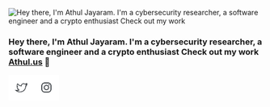 
![Hey there, I'm Athul Jayaram. I'm a cybersecurity researcher, a software engineer and a crypto enthusiast Check out my work](https://github.com/juniorhero/juniorhero/raw/master/athul.gif)

### Hey there, I'm Athul Jayaram. I'm a cybersecurity researcher, a software engineer and a crypto enthusiast Check out my work <a href="https://athul.us">Athul.us</a>  👋



<a href="https://twitter.com/athuljayaram"><img align="left" width="50" height="50" src="https://github.com/juniorhero/juniorhero/raw/master/twitter.png"></a>
<a href="https://instagram.com/athuljayaram"><img align="left" width="50" height="50" src="https://github.com/juniorhero/juniorhero/raw/master/instagram.png"></a>


<!--
**juniorhero/juniorhero** is a ✨ _special_ ✨ repository because its `README.md` (this file) appears on your GitHub profile.

Here are some ideas to get you started:

### Hi there 👋


- 🔭 I’m currently working on ...
- 🌱 I’m currently learning ...
- 👯 I’m looking to collaborate on ...
- 🤔 I’m looking for help with ...
- 💬 Ask me about ...
- 📫 How to reach me: ...
- 😄 Pronouns: ...
- ⚡ Fun fact: ...
-->




